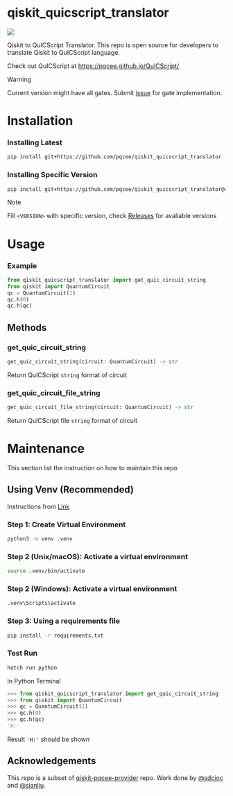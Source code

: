 # qiskit_quicscript_translator

<p align="left">
    <a href="./release" alt="Version 0.0.1-beta">
        <img src="https://img.shields.io/badge/version-0.0.1--beta-brightgreen.svg" />
    </a>
</p>

Qiskit to QuICScript Translator. This repo is open source for developers to translate Qiskit to QuICScript language.

Check out QuICScript at https://pqcee.github.io/QuICScript/

> [!WARNING]  
> Current version might have all gates.
> Submit [issue](https://github.com/pqcee/qiskit_quicscript_translator/issues) for gate implementation.

# Installation

### Installing Latest

```bash
pip install git+https://github.com/pqcee/qiskit_quicscript_translator
```

### Installing Specific Version

```bash
pip install git+https://github.com/pqcee/qiskit_quicscript_translator@<VERSION>
```

> [!NOTE]  
> Fill `<VERSION>` with specific version, check [Releases](https://github.com/pqcee/qiskit_quicscript_translator/releases) for avaliable versions

# Usage

### Example

```python
from qiskit_quicscript_translator import get_quic_circuit_string
from qiskit import QuantumCircuit
qc = QuantumCircuit(1)
qc.h(0)
qc.h(qc)
```

## Methods

### get_quic_circuit_string

```python
get_quic_circuit_string(circuit: QuantumCircuit) -> str
```

Return QuICScript `string` format of circuit

### get_quic_circuit_file_string

```python
get_quic_circuit_file_string(circuit: QuantumCircuit) -> str
```

Return QuICScript file `string` format of circuit

# Maintenance

This section list the instruction on how to maintain this repo

## Using Venv (Recommended)

Instructions from [Link](https://packaging.python.org/en/latest/guides/installing-using-pip-and-virtual-environments/)

### Step 1: Create Virtual Environment

```bash
python3 -m venv .venv
```

### Step 2 (Unix/macOS): Activate a virtual environment

```bash
source .venv/bin/activate
```

### Step 2 (Windows): Activate a virtual environment

```bash
.venv\Scripts\activate
```

### Step 3: Using a requirements file

```bash
pip install -r requirements.txt
```

### Test Run

```bash
hatch run python
```

In Python Terminal

```python
>>> from qiskit_quicscript_translator import get_quic_circuit_string
>>> from qiskit import QuantumCircuit
>>> qc = QuantumCircuit(1)
>>> qc.h(0)
>>> qc.h(qc)
'H:'
```

Result `'H:'` should be shown

## Acknowledgements

This repo is a subset of [qiskit-pqcee-provider](https://github.com/pqcee/qiskit-pqcee-provider) repo. Work done by [@sdcioc](https://github.com/sdcioc) and [@sianliu](https://github.com/sianliu).
